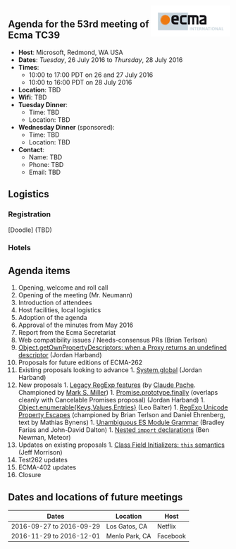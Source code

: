 <img src="../images/Ecma_RVB-003.jpg" align="right" height="70" alt="" />

## Agenda for the 53rd meeting of Ecma TC39

- **Host**: Microsoft, Redmond, WA USA
- **Dates**: *Tuesday*, 26 July 2016 to *Thursday*, 28 July 2016
- **Times**:
  - 10:00 to 17:00 PDT on 26 and 27 July 2016
  - 10:00 to 16:00 PDT on 28 July 2016
- **Location**: TBD
- **Wifi**: TBD
- **Tuesday Dinner**:
  - Time: TBD
  - Location: TBD
- **Wednesday Dinner** (sponsored):
  - Time: TBD
  - Location: TBD
- **Contact**:
  - Name: TBD
  - Phone: TBD
  - Email: TBD

## Logistics

### Registration

[Doodle] (TBD)

### Hotels

## Agenda items

1. Opening, welcome and roll call
  1. Opening of the meeting (Mr. Neumann)
  1. Introduction of attendees
  1. Host facilities, local logistics
1. Adoption of the agenda
1. Approval of the minutes from May 2016
1. Report from the Ecma Secretariat
1. Web compatibility issues / Needs-consensus PRs (Brian Terlson)
  1. [Object.getOwnPropertyDescriptors: when a Proxy returns an undefined descriptor](https://github.com/tc39/ecma262/pull/593) (Jordan Harband)
1. Proposals for future editions of ECMA-262
  1. Existing proposals looking to advance
    1. [System.global](https://github.com/tc39/proposal-global) (Jordan Harband)
  1. New proposals
    1. [Legacy RegExp features](https://github.com/claudepache/es-regexp-legacy-static-properties) (by [Claude Pache](https://github.com/claudepache). Championed by [Mark S. Miller](https://github.com/erights))
    1. [Promise.prototype.finally](https://github.com/ljharb/proposal-promise-finally) (overlaps cleanly with Cancelable Promises proposal) (Jordan Harband)
    1. [Object.enumerable{Keys,Values,Entries}](https://github.com/leobalter/object-enumerables) (Leo Balter)
    1. [RegExp Unicode Property Escapes](https://github.com/mathiasbynens/es-regex-unicode-property-escapes) (championed by Brian Terlson and Daniel Ehrenberg, text by Mathias Bynens)
    1. [Unambiguous ES Module Grammar](https://github.com/bmeck/UnambiguousJavaScriptGrammar) (Bradley Farias and John-David Dalton)
    1. [Nested `import` declarations](https://github.com/benjamn/reify/blob/master/WHY_NEST_IMPORTS.md) (Ben Newman, Meteor)
  1. Updates on existing proposals
    1. [Class Field Initializers: `this` semantics](https://github.com/jeffmo/es-class-fields-and-static-properties/issues/34) (Jeff Morrison)
1. Test262 updates
1. ECMA-402 updates
1. Closure

## Dates and locations of future meetings

| Dates                    | Location          | Host       |
|--------------------------|-------------------|------------|
| 2016-09-27 to 2016-09-29 | Los Gatos, CA     | Netflix    |
| 2016-11-29 to 2016-12-01 | Menlo Park, CA    | Facebook   |
